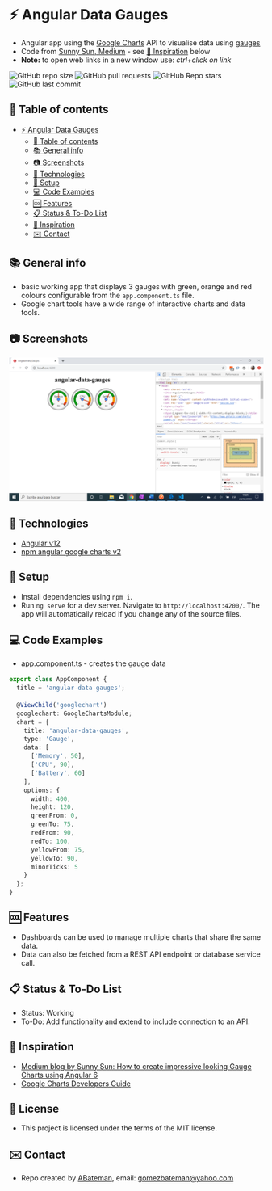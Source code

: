 # :zap: Angular Data Gauges

* Angular app using the [Google Charts](https://google-developers.appspot.com/chart/) API to visualise data using [gauges](https://google-developers.appspot.com/chart/interactive/docs/gallery/gauge)
* Code from [Sunny Sun, Medium](https://medium.com/@sunnysun_5694) - see [:clap: Inspiration](#clap-inspiration) below
* **Note:** to open web links in a new window use: _ctrl+click on link_

![GitHub repo size](https://img.shields.io/github/repo-size/AndrewJBateman/angular-data-gauges?style=plastic)
![GitHub pull requests](https://img.shields.io/github/issues-pr/AndrewJBateman/angular-data-gauges?style=plastic)
![GitHub Repo stars](https://img.shields.io/github/stars/AndrewJBateman/angular-data-gauges?style=plastic)
![GitHub last commit](https://img.shields.io/github/last-commit/AndrewJBateman/angular-data-gauges?style=plastic)

## :page_facing_up: Table of contents

* [:zap: Angular Data Gauges](#zap-angular-data-gauges)
  * [:page_facing_up: Table of contents](#page_facing_up-table-of-contents)
  * [:books: General info](#books-general-info)
  * [:camera: Screenshots](#camera-screenshots)
  * [:signal_strength: Technologies](#signal_strength-technologies)
  * [:floppy_disk: Setup](#floppy_disk-setup)
  * [:computer: Code Examples](#computer-code-examples)
  * [:cool: Features](#cool-features)
  * [:clipboard: Status & To-Do List](#clipboard-status--to-do-list)
  * [:clap: Inspiration](#clap-inspiration)
  * [:envelope: Contact](#envelope-contact)

## :books: General info

* basic working app that displays 3 gauges with green, orange and red colours configurable from the `app.component.ts` file.
* Google chart tools have a wide range of interactive charts and data tools.

## :camera: Screenshots

![Example screenshot](./img/gauges.png)

## :signal_strength: Technologies

* [Angular v12](https://angular.io/)
* [npm angular google charts v2](https://www.npmjs.com/package/angular-google-charts)

## :floppy_disk: Setup

* Install dependencies using `npm i`.
* Run `ng serve` for a dev server. Navigate to `http://localhost:4200/`. The app will automatically reload if you change any of the source files.

## :computer: Code Examples

* app.component.ts - creates the gauge data

```typescript
export class AppComponent {
  title = 'angular-data-gauges';

  @ViewChild('googlechart')
  googlechart: GoogleChartsModule;
  chart = {
    title: 'angular-data-gauges',
    type: 'Gauge',
    data: [
      ['Memory', 50],
      ['CPU', 90],
      ['Battery', 60]
    ],
    options: {
      width: 400,
      height: 120,
      greenFrom: 0,
      greenTo: 75,
      redFrom: 90,
      redTo: 100,
      yellowFrom: 75,
      yellowTo: 90,
      minorTicks: 5
    }
  };
}
```

## :cool: Features

* Dashboards can be used to manage multiple charts that share the same data.
* Data can also be fetched from a REST API endpoint or database service call.

## :clipboard: Status & To-Do List

* Status: Working
* To-Do: Add functionality and extend to include connection to an API.

## :clap: Inspiration

* [Medium blog by Sunny Sun: How to create impressive looking Gauge Charts using Angular 6](https://medium.com/@sunnysun_5694/how-to-create-impressive-looking-gauge-charts-using-angular-6-8f91dfd6fc5c)
* [Google Charts Developers Guide](https://developers.google.com/chart/interactive/docs/gallery/controls)

## :file_folder: License

* This project is licensed under the terms of the MIT license.

## :envelope: Contact

* Repo created by [ABateman](https://github.com/AndrewJBateman), email: gomezbateman@yahoo.com
